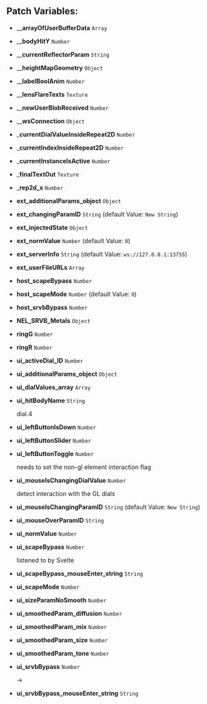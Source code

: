 ## Patch Variables:

* ____arrayOfUserBufferData__ ```Array```
* ____bodyHitY__ ```Number```
* ____currentReflectorParam__ ```String```
* ____heightMapGeometry__ ```Object```
* ____labelBoolAnim__ ```Number```
* ____lensFlareTexts__ ```Texture```
* ____newUserBlobReceived__ ```Number```
* ____wsConnection__ ```Object```
* ___currentDialValueInsideRepeat2D__ ```Number```
* ___currentIndexInsideRepeat2D__ ```Number```
* ___currentInstanceIsActive__ ```Number```
* ___finalTextOut__ ```Texture```
* ___rep2d_x__ ```Number```
* __ext_additionalParams_object__ ```Object```
* __ext_changingParamID__ ```String``` (default Value: `New String`)
* __ext_injectedState__ ```Object```
* __ext_normValue__ ```Number``` (default Value: `0`)
* __ext_serverInfo__ ```String``` (default Value: `ws://127.0.0.1:13755`)
* __ext_userFileURLs__ ```Array```
* __host_scapeBypass__ ```Number```
* __host_scapeMode__ ```Number``` (default Value: `0`)
* __host_srvbBypass__ ```Number```
* __NEL_SRVB_Metals__ ```Object```
* __ringG__ ```Number```
* __ringR__ ```Number```
* __ui_activeDial_ID__ ```Number```
* __ui_additionalParams_object__ ```Object```
* __ui_dialValues_array__ ```Array```
* __ui_hitBodyName__ ```String```

  dial.4

* __ui_leftButtonIsDown__ ```Number```
* __ui_leftButtonSlider__ ```Number```
* __ui_leftButtonToggle__ ```Number```

  needs to set the non-gl element
  interaction flag

* __ui_mouseIsChangingDialValue__ ```Number```

  detect interaction with the GL dials

* __ui_mouseIsChangingParamID__ ```String``` (default Value: `New String`)
* __ui_mouseOverParamID__ ```String```
* __ui_normValue__ ```Number```
* __ui_scapeBypass__ ```Number```

  listened to by Svelte

* __ui_scapeBypass_mouseEnter_string__ ```String```
* __ui_scapeMode__ ```Number```
* __ui_sizeParamNoSmooth__ ```Number```
* __ui_smoothedParam_diffusion__ ```Number```
* __ui_smoothedParam_mix__ ```Number```
* __ui_smoothedParam_size__ ```Number```
* __ui_smoothedParam_tone__ ```Number```
* __ui_srvbBypass__ ```Number```

  ->

* __ui_srvbBypass_mouseEnter_string__ ```String```

